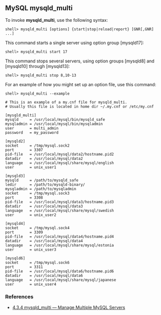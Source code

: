 ## MySQL mysqld_multi

To invoke **mysqld_multi**, use the following syntax:
```
shell> mysqld_multi [options] {start|stop|reload|report} [GNR[,GNR] ...]
```
This command starts a single server using option group [mysqld17]:
```
shell> mysqld_multi start 17
```
This command stops several servers, using option groups [mysqld8] and [mysqld10] through [mysqld13]:
```
shell> mysqld_multi stop 8,10-13
```
For an example of how you might set up an option file, use this command:
```
shell> mysqld_multi --example
```

```
# This is an example of a my.cnf file for mysqld_multi.
# Usually this file is located in home dir ~/.my.cnf or /etc/my.cnf

[mysqld_multi]
mysqld     = /usr/local/mysql/bin/mysqld_safe
mysqladmin = /usr/local/mysql/bin/mysqladmin
user       = multi_admin
password   = my_password

[mysqld2]
socket     = /tmp/mysql.sock2
port       = 3307
pid-file   = /usr/local/mysql/data2/hostname.pid2
datadir    = /usr/local/mysql/data2
language   = /usr/local/mysql/share/mysql/english
user       = unix_user1

[mysqld3]
mysqld     = /path/to/mysqld_safe
ledir      = /path/to/mysqld-binary/
mysqladmin = /path/to/mysqladmin
socket     = /tmp/mysql.sock3
port       = 3308
pid-file   = /usr/local/mysql/data3/hostname.pid3
datadir    = /usr/local/mysql/data3
language   = /usr/local/mysql/share/mysql/swedish
user       = unix_user2

[mysqld4]
socket     = /tmp/mysql.sock4
port       = 3309
pid-file   = /usr/local/mysql/data4/hostname.pid4
datadir    = /usr/local/mysql/data4
language   = /usr/local/mysql/share/mysql/estonia
user       = unix_user3

[mysqld6]
socket     = /tmp/mysql.sock6
port       = 3311
pid-file   = /usr/local/mysql/data6/hostname.pid6
datadir    = /usr/local/mysql/data6
language   = /usr/local/mysql/share/mysql/japanese
user       = unix_user4
```

### References
- [4.3.4 mysqld_multi — Manage Multiple MySQL Servers](https://dev.mysql.com/doc/refman/5.6/en/mysqld-multi.html)